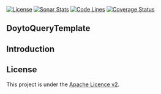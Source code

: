 [![License](https://img.shields.io/:license-apache-brightgreen.svg)](https://www.apache.org/licenses/LICENSE-2.0.html)
[![Sonar Stats](https://sonarcloud.io/api/project_badges/measure?project=win.doyto%3Adoyto-query-template&metric=alert_status)](https://sonarcloud.io/dashboard?id=win.doyto%3Adoyto-query-template)
[![Code Lines](https://sonarcloud.io/api/project_badges/measure?project=win.doyto%3Adoyto-query-template&metric=ncloc)](https://sonarcloud.io/component_measures?id=win.doyto%3Adoyto-query-template&metric=ncloc)
[![Coverage Status](https://sonarcloud.io/api/project_badges/measure?project=win.doyto%3Adoyto-query-template&metric=coverage)](https://sonarcloud.io/component_measures?id=win.doyto%3Adoyto-query-template&metric=coverage)

DoytoQueryTemplate
---

## Introduction

License
-------
This project is under the [Apache Licence v2](https://www.apache.org/licenses/LICENSE-2.0).
